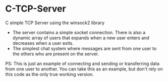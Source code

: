 # C-TCP-Server
C simple TCP Server using the winsock2 library

* The server contains a simple socket connection. There is also a dynamic array of users that expands when a new user enters and decreases when a user exits.
* The simplest chat system where messages are sent from one user to the others who are present on the server.


PS: This is just an example of connecting and sending or transferring data from one user to another. You can take this as an example, but don't rely on this code as the only true working version.
